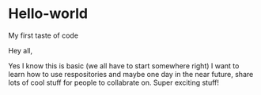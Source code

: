 # Hello-world
My first taste of code

Hey all, 

Yes I know this is basic (we all have to start somewhere right) I want to learn how to use respositories and maybe one day in the near future, share lots of cool stuff for people to collabrate on. Super exciting stuff!
